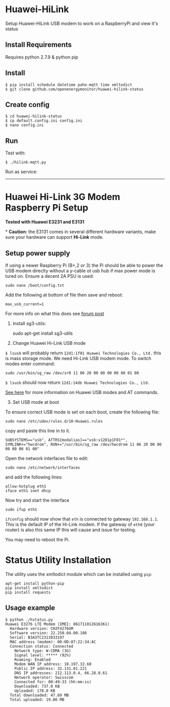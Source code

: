 Huawei-HiLink
===================

Setup Huawei-HiLink USB modem to work on a RaspberryPi and view it's status

## Install Requirements

Requires python 2.7.9 & python pip

## Install

```
$ pip install schedule datetime paho-mqtt time xmltodict
$ git clone github.com/openenergymonitor/huawei-hilink-status
```

## Create config

```
$ cd huawei-hilink-status
$ cp default.config.ini config.ini
$ nano config.ini
```

## Run

Test with:


`$ ./hilink-mqtt.py`

Run as service:


***

# Huawei Hi-Link 3G Modem Raspberry Pi Setup

**Tested with  Huawei E3231 and E3131**

\* **Caution:** the E3131 comes in several different hardware variants, make sure your hardware can support **Hi-Link** mode.

## Setup power supply

If using a newer Raspberry Pi (B+,2 or 3) the Pi should be able to power the USB modem direclty without a y-cable ot usb hub if max power mode is tured on. Ensure a decent 2A PSU is used:

    sudo nano /boot/config.txt

Add the following at bottom of file then save and reboot:

    max_usb_current=1
    
For more info on what this does see [forum post](https://www.raspberrypi.org/forums/viewtopic.php?f=29&t=100244)
    

1) Install sg3-utils:

    sudo apt-get install sg3-utils

2) Change Huawei Hi-Link USB  mode

`$ lsusb` will probably return `12d1:1f01 Huawei Technologies Co., Ltd.` this is mass storage mode. We need Hi-Link USB modem mode. To switch modes enter command:

    sudo /usr/bin/sg_raw /dev/sr0 11 06 20 00 00 00 00 00 01 00
    
`$ lsusb` should now return `12d1:14db Huawei Technologies Co., Ltd.`

[See here](http://tjworld.net/wiki/Huawei/E3131UsbHspa) for more information on Huawei USB modes and AT commands.

3) Set USB mode at boot

To ensure correct USB mode is set on each boot, create the following file:

    sudo nano /etc/udev/rules.d/10-Huawei.rules

copy and paste this line in to it.

    SUBSYSTEMS=="usb", ATTRS{modalias}=="usb:v12D1p1F01*", SYMLINK+="hwcdrom", RUN+="/usr/bin/sg_raw /dev/hwcdrom 11 06 20 00 00 00 00 00 01 00"

Open the network interfaces file to edit:

    sudo nano /etc/network/interfaces

and add the following lines:

    allow-hotplug eth1
    iface eth1 inet dhcp

Now try and start the interface

    sudo ifup eth1

`ifconfig` should now show that `eth` is connected to gateway `192.168.1.1`. This is the default IP of the Hi-Link modem. If the gateway of `eth0` (your router) is also this same IP this will cause and issue for testing.

You may need to reboot the Pi.



# Status Utility Installation
The utility uses the xmltodict module which can be installed using ```pip```:
```
apt-get install python-pip
pip install xmltodict
pip install requests
```

## Usage example

```
$ python ./hstatus.py
Huawei E3276 LTE Modem (IMEI: 861711012616361)
  Hardware version: CH2F4276GM
  Software version: 22.250.04.00.186
  Serial: B3A3TC2313833197
  MAC address (modem): 00:0D:87:22:34:AC
  Connection status: Connected
    Network type: W-CDMA (3G)
    Signal level: ***** (92%)
    Roaming: Enabled
    Modem WAN IP address: 10.197.32.60
    Public IP address: 32.131.81.221
    DNS IP addresses: 212.113.0.4, 66.28.0.61
    Network operator: Swisscom
    Connected for: 00:49:33 (hh:mm:ss)
    Downloaded: 737.0 KB
    Uploaded: 178.0 KB
  Total downloaded: 47.69 MB
  Total uploaded: 19.86 MB
```

